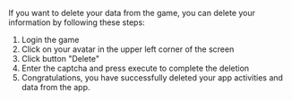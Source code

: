 If you want to delete your data from the game, you can delete your information by following these steps:

1. Login the game
2. Click on your avatar in the upper left corner of the screen
3. Click button "Delete"
4. Enter the captcha and press execute to complete the deletion
5. Congratulations, you have successfully deleted your app activities and data from the app.
